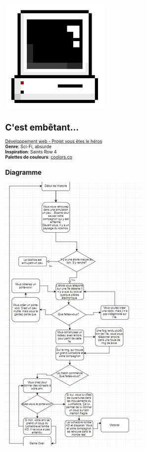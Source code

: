<img src="assets/pc.png"/><br />
# C'est embêtant...<br />
[Développement web - Projet vous êtes le héros](index.html)<br />
**Genre**: Sci-Fi, absurde<br />
**Inspiration**: Saints Row 4<br />
**Palettes de couleurs**: [coolors.co](https://coolors.co/27187e-100b00-c7d6d5-ecebf3-7768ae)<br />
## Diagramme
<img src="assets/diagramme_NON_FINAL.PNG"/>
